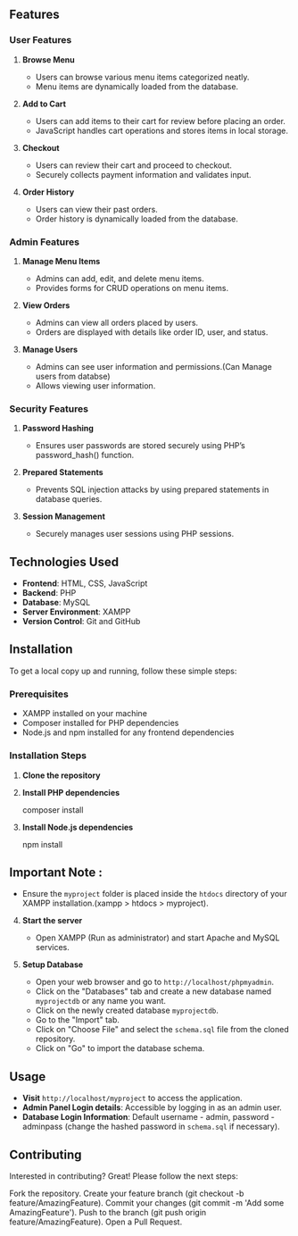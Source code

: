 

## Features
### User Features
1. **Browse Menu**
   - Users can browse various menu items categorized neatly.
   - Menu items are dynamically loaded from the database.

2. **Add to Cart**
   - Users can add items to their cart for review before placing an order.
   - JavaScript handles cart operations and stores items in local storage.

3. **Checkout**
   - Users can review their cart and proceed to checkout.
   - Securely collects payment information and validates input.

4. **Order History**
   - Users can view their past orders.
   - Order history is dynamically loaded from the database.

### Admin Features
1. **Manage Menu Items**
   - Admins can add, edit, and delete menu items.
   - Provides forms for CRUD operations on menu items.

2. **View Orders**
   - Admins can view all orders placed by users.
   - Orders are displayed with details like order ID, user, and status.

3. **Manage Users**
   - Admins can see user information and permissions.(Can Manage users from databse)
   - Allows viewing user information.

### Security Features
1. **Password Hashing**
   - Ensures user passwords are stored securely using PHP’s password_hash() function.

2. **Prepared Statements**
   - Prevents SQL injection attacks by using prepared statements in database queries.

3. **Session Management**
   - Securely manages user sessions using PHP sessions.

## Technologies Used
- **Frontend**: HTML, CSS, JavaScript
- **Backend**: PHP
- **Database**: MySQL
- **Server Environment**: XAMPP
- **Version Control**: Git and GitHub

## Installation
To get a local copy up and running, follow these simple steps:

### Prerequisites
- XAMPP installed on your machine
- Composer installed for PHP dependencies
- Node.js and npm installed for any frontend dependencies

### Installation Steps
1. **Clone the repository**
    
2. **Install PHP dependencies**
    
    composer install

3. **Install Node.js dependencies**
    
    npm install

## Important Note : 
- Ensure the `myproject` folder is placed inside the `htdocs` directory of your XAMPP installation.(xampp > htdocs > myproject).

4. **Start the server**
    - Open XAMPP (Run as administrator) and start Apache and MySQL services.

5. **Setup Database**
    - Open your web browser and go to `http://localhost/phpmyadmin`.
    - Click on the "Databases" tab and create a new database named `myprojectdb` or any name you want.
    - Click on the newly created database `myprojectdb`.
    - Go to the "Import" tab.
    - Click on "Choose File" and select the `schema.sql` file from the cloned repository.
    - Click on "Go" to import the database schema.

## Usage
- **Visit** `http://localhost/myproject` to access the application.
- **Admin Panel Login details**: Accessible by logging in as an admin user.
- **Database Login Information**: Default username - admin, password - adminpass (change the hashed password in `schema.sql` if necessary).

## Contributing
Interested in contributing? Great! Please follow the next steps:

Fork the repository. Create your feature branch (git checkout -b feature/AmazingFeature). Commit your changes (git commit -m 'Add some AmazingFeature'). Push to the branch (git push origin feature/AmazingFeature). Open a Pull Request.
